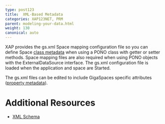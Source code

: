 ```yaml
---
type: post123
title:  XML-Based Metadata
categories: XAP123NET, PRM
parent: modeling-your-data.html
weight: 130
canonical: auto
---
```




XAP provides the gs.xml Space mapping configuration file so you can define Space [class metadata](./pono-xml-metadata-class.html) when using a PONO class with getter or setter methods. Space mapping files are also required when using PONO objects with the ExternalDataSource interface. The gs.xml configuration file is loaded when the application and space are Started. 

The gs.xml files can be edited to include GigaSpaces specific attributes ([property metadata](./pono-xml-metadata-attribute.html)).

# Additional Resources

- [XML Schema](/api_documentation/)


